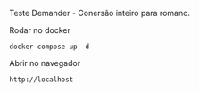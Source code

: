 Teste Demander - Conersão inteiro para romano.


Rodar no docker

```
docker compose up -d
```

Abrir no navegador

```
http://localhost
```
